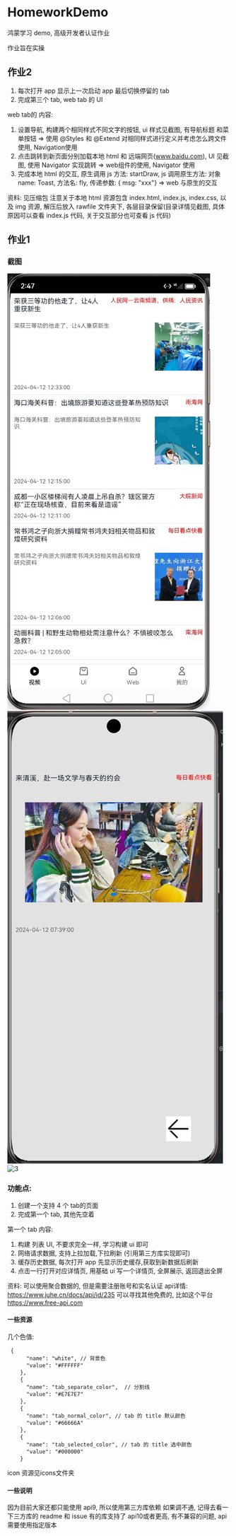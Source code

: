 # HomeworkDemo
鸿蒙学习 demo, 高级开发者认证作业

作业旨在实操

## 作业2
1. 每次打开 app 显示上一次启动 app 最后切换停留的 tab 
2. 完成第三个 tab, web tab 的 UI

web tab的 内容: 
1. 设置导航, 构建两个相同样式不同文字的按钮, ui 样式见截图, 有导航标题 和菜单按钮 => 使用 @Styles 和 @Extend 对相同样式进行定义并考虑怎么跨文件使用, Navigation使用
2. 点击跳转到新页面分别加载本地 html 和 远端网页(www.baidu.com), UI 见截图, 使用 Navigator 实现跳转 => web组件的使用, Navigator 使用
3. 完成本地 html 的交互, 原生调用 js 方法: startDraw,  js 调用原生方法: 对象 name: Toast, 方法名: fly, 传递参数: { msg: "xxx"} => web 与原生的交互



资料:
见压缩包
注意关于本地 html 资源包含  index.html, index.js, index.css, 以及 img 资源, 解压后放入 rawfile 文件夹下, 各层目录保留(目录详情见截图, 具体原因可以查看 index.js 代码, 关于交互部分也可查看 js 代码) 



## 作业1 

### 截图

![1](./img/1.jpg)
![2](./img/2.jpg)
![3](./img/3.gif)

### 功能点:
1. 创建一个支持 4 个 tab的页面
2. 完成第一个 tab, 其他先空着

第一个 tab 内容:
1. 构建 列表 UI, 不要求完全一样, 学习构建 ui 即可
2. 网络请求数据, 支持上拉加载,下拉刷新 (引用第三方库实现即可)
3. 缓存历史数据, 每次打开 app 先显示历史缓存,获取到新数据后刷新
4. 点击一行打开对应详情页, 用基础 ui 写一个详情页, 全屏展示, 返回退出全屏

资料:
可以使用聚合数据的, 但是需要注册账号和实名认证
api详情: https://www.juhe.cn/docs/api/id/235
可以寻找其他免费的, 比如这个平台 https://www.free-api.com

#### 一些资源
几个色值:

```
 {
      "name": "white", // 背景色
      "value": "#FFFFFF"
    },
    {
      "name": "tab_separate_color",  // 分割线
      "value": "#E7E7E7"
    },
    {
      "name": "tab_normal_color", // tab 的 title 默认颜色
      "value": "#66666A"
    },
    {
      "name": "tab_selected_color", // tab 的 title 选中颜色
      "value": "#000000"
    }
```

icon 资源见icons文件夹

#### 一些说明
因为目前大家还都只能使用  api9, 所以使用第三方库依赖 如果调不通, 记得去看一下三方库的 readme 和 issue
有的库支持了 api10或者更高, 有不兼容的问题, api 需要使用指定版本
